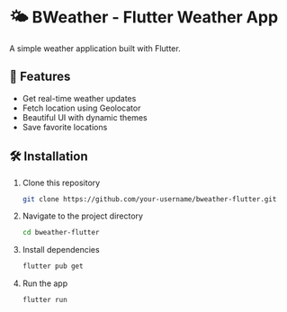 # 🌤️ BWeather - Flutter Weather App  

A simple weather application built with Flutter.  

## 🚀 Features  
- Get real-time weather updates  
- Fetch location using Geolocator  
- Beautiful UI with dynamic themes  
- Save favorite locations  

## 🛠️ Installation  
1. Clone this repository  
    ```sh
   git clone https://github.com/your-username/bweather-flutter.git
2. Navigate to the project directory
    ```sh
    cd bweather-flutter
3. Install dependencies
    ```sh
    flutter pub get
4. Run the app
    ```sh
    flutter run
